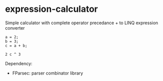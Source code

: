 # expression-calculator
Simple calculator with complete operator precedance + to LINQ expression converter

```
a = 2;
b = 3;
c = a + b;

2 c ^ 3
```

Dependency:
- FParsec: parser combinator library
